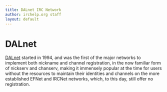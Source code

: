 ```yaml
---
title: DALnet IRC Network
author: irchelp.org staff
layout: default
---
```

# DALnet
[DALnet](http://www.dal.net) started in 1994, and was the first of the major
networks to implement both nickname and channel registration, in the now familiar
form of nickserv and chanserv, making it immensely popular at the time for users
without the resources to maintain their identities and channels on the more
established EFNet and IRCNet networks, which, to this day, still offer no registration.
